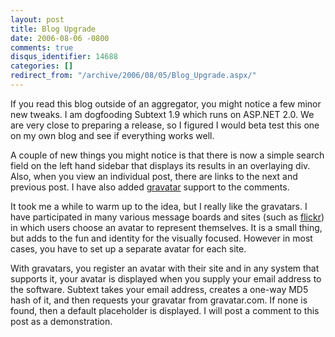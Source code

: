 ```yaml
---
layout: post
title: Blog Upgrade
date: 2006-08-06 -0800
comments: true
disqus_identifier: 14688
categories: []
redirect_from: "/archive/2006/08/05/Blog_Upgrade.aspx/"
---
```


If you read this blog outside of an aggregator, you might notice a few
minor new tweaks. I am dogfooding Subtext 1.9 which runs on ASP.NET 2.0.
We are very close to preparing a release, so I figured I would beta test
this one on my own blog and see if everything works well.

A couple of new things you might notice is that there is now a simple
search field on the left hand sidebar that displays its results in an
overlaying div. Also, when you view an individual post, there are links
to the next and previous post. I have also added
[gravatar](http://www.gravatar.com/ "Gravatar") support to the comments.

It took me a while to warm up to the idea, but I really like the
gravatars. I have participated in many various message boards and sites
(such as [flickr](http://flickr.com "flickr")) in which users choose an
avatar to represent themselves. It is a small thing, but adds to the fun
and identity for the visually focused. However in most cases, you have
to set up a separate avatar for each site.

With gravatars, you register an avatar with their site and in any system
that supports it, your avatar is displayed when you supply your email
address to the software. Subtext takes your email address, creates a
one-way MD5 hash of it, and then requests your gravatar from
gravatar.com. If none is found, then a default placeholder is displayed.
I will post a comment to this post as a demonstration.

